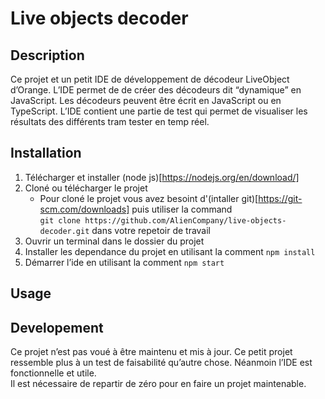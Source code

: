# Live objects decoder
## Description
Ce projet et un petit IDE de développement de décodeur LiveObject d’Orange.
L’IDE permet de de créer des décodeurs dit “dynamique” en JavaScript.
Les décodeurs peuvent être écrit en JavaScript ou en TypeScript.
L’IDE contient une partie de test qui permet de visualiser les résultats des différents tram tester en temp réel.
## Installation
1. Télécharger et installer (node js)[https://nodejs.org/en/download/]
2. Cloné ou télécharger le projet
   * Pour cloné le projet vous avez besoint d'(intaller git)[https://git-scm.com/downloads] puis utiliser la command <br/> `git clone https://github.com/AlienCompany/live-objects-decoder.git` dans votre repetoir de travail
3. Ouvrir un terminal dans le dossier du projet
4. Installer les dependance du projet en utilisant la comment `npm install`
5. Démarrer l’ide en utilisant la comment `npm start`
## Usage
## Developement
Ce projet n’est pas voué à être maintenu et mis à jour. 
Ce petit projet ressemble plus à un test de faisabilité qu’autre chose.
Néanmoin l’IDE est fonctionnelle et utile.
<br>
Il est nécessaire de repartir de zéro pour en faire un projet maintenable.
